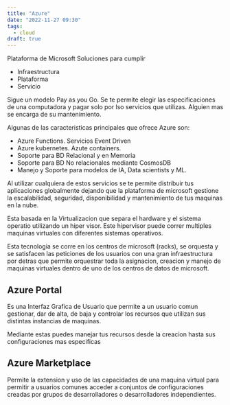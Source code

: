 ```yaml
---
title: "Azure"
date: "2022-11-27 09:30"
tags: 
  - cloud
draft: true
---
```

Plataforma de Microsoft
Soluciones para cumplir
- Infraestructura
- Plataforma
- Servicio

Sigue un modelo Pay as you Go. Se te permite elegir las especificaciones de una computadora y pagar solo por lso servicios que utilizas. Alguien mas se encarga de su mantenimiento.

Algunas de las caracteristicas principales que ofrece Azure son:
- Azure Functions. Servicios Event Driven
- Azure kubernetes. Azute containers.
- Soporte para BD Relacional y en Memoria
- Soporte para BD No relacionales mediante CosmosDB
- Manejo y Soporte para modelos de IA, Data scientists y ML.

Al utilizar cualquiera de estos servicios se te permite distribuir tus aplicaciones globalmente dejando que la plataforma de microsoft gestione la escalabilidad, seguridad, disponibilidad y mantenimiento de tus maquinas en la nube.

Esta basada en la Virtualizacion que separa el hardware y el sistema operatio utilizando un hiper visor. Este hipervisor puede correr multiples maquinas virtuales con diferentes sistemas operativos.

Esta tecnologia se corre en los centros de microsoft (racks), se orquesta y se satisfacen las peticiones de los usuarios con una gran infraestructura por detras que permite orquestrar toda la asignacion, creacion y manejo de maquinas virtuales dentro de uno de los centros de datos de microsoft.

## Azure Portal
Es una Interfaz Grafica de Usuario que permite a un usuario comun gestionar, dar de alta, de baja y controlar los recursos que utilizan sus distintas instancias de maquinas. 

Mediante estas puedes manejar tus recursos desde la creacion hasta sus configuraciones mas especificas 

## Azure Marketplace
Permite la extension y uso de las capacidades de una maquina virtual para permitir a usuarios comunes acceder a conjuntos de configuraciones creadas por grupos de desarrolladores o desarrolladores independientes.


